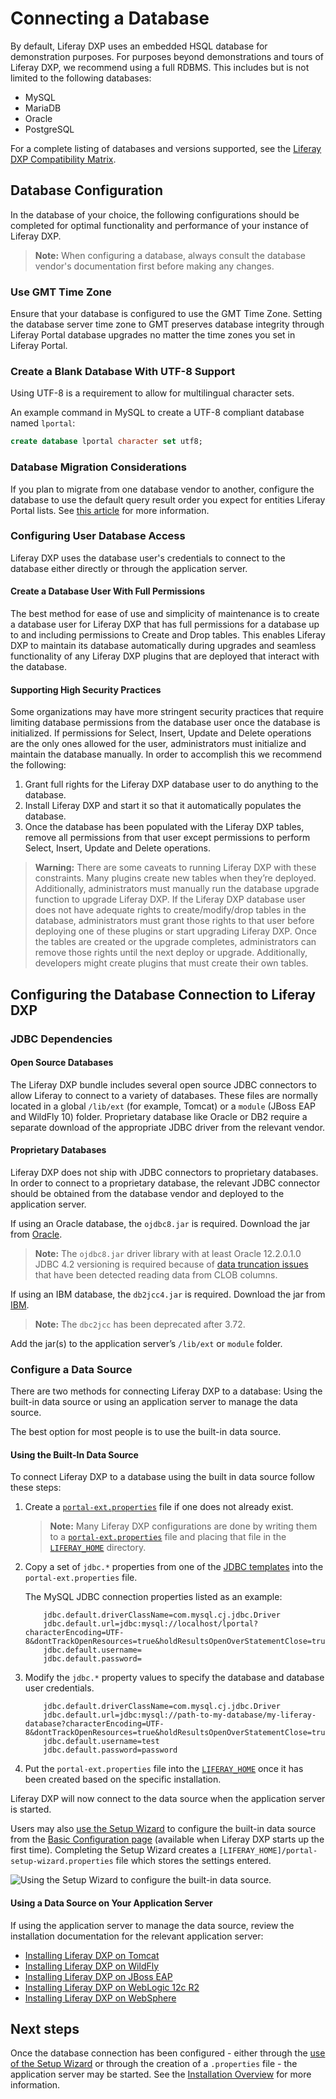 # Connecting a Database

By default, Liferay DXP uses an embedded HSQL database for demonstration purposes. For purposes beyond demonstrations and tours of Liferay DXP, we recommend using a full RDBMS. This includes but is not limited to the following databases:

* MySQL
* MariaDB
* Oracle
* PostgreSQL

For a complete listing of databases and versions supported, see the [Liferay DXP Compatibility Matrix](https://web.liferay.com/documents/14/21598941/Liferay+DXP+7.2+Compatibility+Matrix/b6e0f064-db31-49b4-8317-a29d1d76abf7).

## Database Configuration

In the database of your choice, the following configurations should be completed for optimal functionality and performance of your instance of Liferay DXP.

> **Note:** When configuring a database, always consult the database vendor's documentation first before making any changes.

### Use GMT Time Zone

Ensure that your database is configured to use the GMT Time Zone. Setting the database server time zone to GMT preserves database integrity through Liferay Portal database upgrades no matter the time zones you set in Liferay Portal.

### Create a Blank Database With UTF-8 Support

Using UTF-8 is a requirement to allow for multilingual character sets.

An example command in MySQL to create a UTF-8 compliant database named `lportal`:

```sql
create database lportal character set utf8;
```

### Database Migration Considerations

If you plan to migrate from one database vendor to another, configure the database to use the default query result order you expect for entities Liferay Portal lists. See [this article](https://help.liferay.com/hc/en-us/articles/360029315971-Sort-Order-Changed-with-a-Different-Database) for more information.

### Configuring User Database Access

Liferay DXP uses the database user's credentials to connect to the database either directly or through the application server.

#### Create a Database User With Full Permissions

The best method for ease of use and simplicity of maintenance is to create a database user for Liferay DXP that has full permissions for a database up to and including permissions to Create and Drop tables. This enables Liferay DXP to maintain its database automatically during upgrades and seamless functionality of any Liferay DXP plugins that are deployed that interact with the database.

#### Supporting High Security Practices

Some organizations may have more stringent security practices that require limiting database permissions from the database user once the database is initialized. If permissions for Select, Insert, Update and Delete operations are the only ones allowed for the user, administrators must initialize and maintain the database manually. In order to accomplish this we recommend the following:

1. Grant full rights for the Liferay DXP database user to do anything to the database.
1. Install Liferay DXP and start it so that it automatically populates the database.
1. Once the database has been populated with the Liferay DXP tables, remove all permissions from that user except permissions to perform Select, Insert, Update and Delete operations.

> **Warning:** There are some caveats to running Liferay DXP with these constraints. Many plugins create new tables when they’re deployed. Additionally, administrators must manually run the database upgrade function to upgrade Liferay DXP. If the Liferay DXP database user does not have adequate rights to create/modify/drop tables in the database, administrators must grant those rights to that user before deploying one of these plugins or start upgrading Liferay DXP. Once the tables are created or the upgrade completes, administrators can remove those rights until the next deploy or upgrade. Additionally, developers might create plugins that must create their own tables.

## Configuring the Database Connection to Liferay DXP

### JDBC Dependencies

#### Open Source Databases

The Liferay DXP bundle includes several open source JDBC connectors to allow Liferay to connect to a variety of databases. These files are normally located in a global `/lib/ext` (for example, Tomcat) or a `module` (JBoss EAP and WildFly 10) folder. Proprietary database like Oracle or DB2 require a separate download of the appropriate JDBC driver from the relevant vendor.

#### Proprietary Databases

Liferay DXP does not ship with JDBC connectors to proprietary databases. In order to connect to a proprietary database, the relevant JDBC connector should be obtained from the database vendor and deployed to the application server.

If using an Oracle database, the `ojdbc8.jar` is required. Download the jar from [Oracle](https://www.oracle.com/index.html).

> **Note:** The `ojdbc8.jar` driver library with at least Oracle 12.2.0.1.0 JDBC 4.2 versioning is required because of [data truncation issues](https://issues.liferay.com/browse/LPS-79229) that have been detected reading data from CLOB columns.

If using an IBM database, the `db2jcc4.jar` is required. Download the jar from [IBM](https://www.ibm.com/).

> **Note:** The `dbc2jcc` has been deprecated after 3.72.

Add the jar(s) to the application server’s `/lib/ext` or `module` folder.

### Configure a Data Source

There are two methods for connecting Liferay DXP to a database: Using the built-in data source or using an application server to manage the data source.

The best option for most people is to use the built-in data source.

#### Using the Built-In Data Source

To connect Liferay DXP to a database using the built in data source follow these steps:

1. Create a [`portal-ext.properties`](https://help.liferay.com/hc/en-us/articles/360028712292-Portal-Properties) file if one does not already exist.
    > **Note:** Many Liferay DXP configurations are done by writing them to a [`portal-ext.properties`](https://help.liferay.com/hc/en-us/articles/360028712292-Portal-Properties) file and placing that file in the [`LIFERAY_HOME`](https://help.liferay.com/hc/en-us/articles/360028712272-Liferay-Home) directory.
1. Copy a set of `jdbc.*` properties from one of the [JDBC templates](https://github.com/liferay/liferay-portal/blob/7.2.x/portal-impl/src/portal.properties#L1190-L1304) into the `portal-ext.properties` file.

    The MySQL JDBC connection properties listed as an example:

    ```properties
        jdbc.default.driverClassName=com.mysql.cj.jdbc.Driver
        jdbc.default.url=jdbc:mysql://localhost/lportal?characterEncoding=UTF-8&dontTrackOpenResources=true&holdResultsOpenOverStatementClose=true&serverTimezone=GMT&useFastDateParsing=false&useUnicode=true
        jdbc.default.username=
        jdbc.default.password=
    ```

1. Modify the `jdbc.*` property values to specify the database and database user credentials.

    ```properties
        jdbc.default.driverClassName=com.mysql.cj.jdbc.Driver
        jdbc.default.url=jdbc:mysql://path-to-my-database/my-liferay-database?characterEncoding=UTF-8&dontTrackOpenResources=true&holdResultsOpenOverStatementClose=true&serverTimezone=GMT&useFastDateParsing=false&useUnicode=true
        jdbc.default.username=test
        jdbc.default.password=password
    ```

1. Put the `portal-ext.properties` file into the [`LIFERAY_HOME`](https://help.liferay.com/hc/en-us/articles/360028712272-Liferay-Home) once it has been created based on the specific installation.

Liferay DXP will now connect to the data source when the application server is started.

Users may also [use the Setup Wizard](./05-using-the-setup-wizard.md) to configure the built-in data source from the [Basic Configuration page](./05-using-the-setup-wizard.md) (available when Liferay DXP starts up the first time). Completing the Setup Wizard creates a `[LIFERAY_HOME]/portal-setup-wizard.properties` file which stores the settings entered.

![Using the Setup Wizard to configure the built-in data source.](./connecting-a-database/images/01.png)

#### Using a Data Source on Your Application Server

If using the application server to manage the data source, review the installation documentation for the relevant application server:

* [Installing Liferay DXP on Tomcat](https://help.liferay.com/hc/en-us/articles/360029031491-Installing-Liferay-DXP-on-Tomcat#database-configuration)
* [Installing Liferay DXP on WildFly](https://help.liferay.com/hc/en-us/articles/360029123751-Installing-Liferay-DXP-on-Wildfly#database-configuration)
* [Installing Liferay DXP on JBoss EAP](https://help.liferay.com/hc/en-us/articles/360028810012-Installing-Liferay-DXP-on-JBoss-EAP#database-configuration)
* [Installing Liferay DXP on WebLogic 12c R2](https://help.liferay.com/hc/en-us/articles/360028831932-Installing-Liferay-DXP-on-WebLogic-12c-R2#database-configuration)
* [Installing Liferay DXP on WebSphere](https://help.liferay.com/hc/en-us/articles/360028810032-Installing-Liferay-DXP-on-WebSphere#database-configuration)

## Next steps

Once the database connection has been configured - either through the [use of the Setup Wizard](./05-using-the-setup-wizard.md) or through the creation of a `.properties` file - the application server may be started. See the [Installation Overview](./02-installation-overview.md) for more information.
